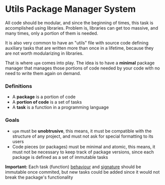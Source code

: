 # Utils Package Manager System

All code should be modular, and since the beginning of times, this task is accomplished using libraries. Problem is, libraries can get too massive, and many times, only a portion of them is needed.

It is also very common to have an "utils" file with source code defining auxiliary tasks that are written more than once in a lifetime, because they are not worth modularizing in libraries.

That is where `upm` comes into play. The idea is to have a **minimal** package manager that manages those portions of code needed by your code with no need to write them again on demand.

### Definitions

- A **package** is a portion of code
- A **portion of code** is a set of tasks
- A **task** is a function in a programming language

### Goals

- `upm` must be **unobtrusive**, this means, it must be compatible with the structure of any project, and must not ask for special formatting to its users
- Code pieces (or packages) must be minimal and atomic, this means, it must not be necessary to keep track of package versions, since each package is defined as a set of immutable tasks

**Important:** Each task (function) <u>behaviour</u> and <u>signature</u> should be immutable once commited, but new tasks could be added since it would not break the package's functionality
